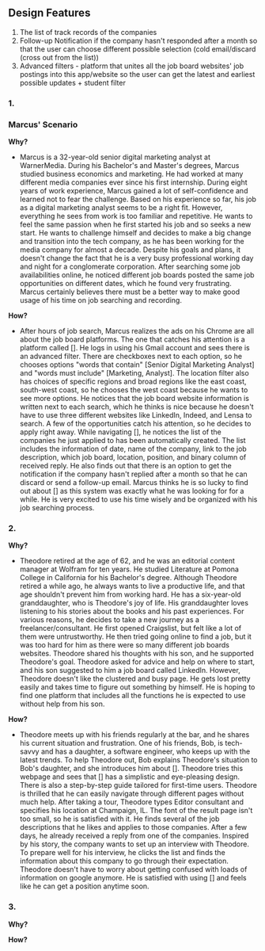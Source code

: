 

## Design Features
1. The list of track records of the companies 
2. Follow-up Notification if the company hasn't responded after a month so that the user can choose different possible selection (cold email/discard (cross out from the list)) 
3. Advanced filters - platform that unites all the job board websites' job postings into this app/website so the user can get the latest and earliest possible updates + student filter

### 1. 



### Marcus' Scenario
**Why?**
* Marcus is a 32-year-old senior digital marketing analyst at WarnerMedia. During his Bachelor's and Master's degrees, Marcus studied business economics and marketing. He had worked at many different media companies ever since his first internship. During eight years of work experience, Marcus gained a lot of self-confidence and learned not to fear the challenge. Based on his experience so far, his job as a digital marketing analyst seems to be a right fit. However, everything he sees from work is too familiar and repetitive. He wants to feel the same passion when he first started his job and so seeks a new start. He wants to challenge himself and decides to make a big change and transition into the tech company, as he has been working for the media company for almost a decade. Despite his goals and plans, it doesn't change the fact that he is a very busy professional working day and night for a conglomerate corporation. After searching some job availabilities online, he noticed different job boards posted the same job opportunities on different dates, which he found very frustrating. Marcus certainly believes there must be a better way to make good usage of his time on job searching and recording.

**How?** 
* After hours of job search, Marcus realizes the ads on his Chrome are all about the job board platforms. The one that catches his attention is a platform called []. He logs in using his Gmail account and sees there is an advanced filter. There are checkboxes next to each option, so he chooses options "words that contain" [Senior Digital Marketing Analyst] and "words must include" [Marketing, Analyst]. The location filter also has choices of specific regions and broad regions like the east coast, south-west coast, so he chooses the west coast because he wants to see more options. He notices that the job board website information is written next to each search, which he thinks is nice because he doesn't have to use three different websites like LinkedIn, Indeed, and Lensa to search. A few of the opportunities catch his attention, so he decides to apply right away. While navigating [], he notices the list of the companies he just applied to has been automatically created. The list includes the information of date, name of the company, link to the job description, which job board, location, position, and binary column of received reply. He also finds out that there is an option to get the notification if the company hasn't replied after a month so that he can discard or send a follow-up email. Marcus thinks he is so lucky to find out about [] as this system was exactly what he was looking for for a while. He is very excited to use his time wisely and be organized with his job searching process. 

### 2. 

**Why?** 
* Theodore retired at the age of 62, and he was an editorial content manager at Wolfram for ten years. He studied Literature at Pomona College in California for his Bachelor's degree. Although Theodore retired a while ago, he always wants to live a productive life, and that age shouldn't prevent him from working hard. He has a six-year-old granddaughter, who is Theodore's joy of life. His granddaughter loves listening to his stories about the books and his past experiences. For various reasons, he decides to take a new journey as a freelancer/consultant. He first opened Craigslist, but felt like a lot of them were untrustworthy. He then tried going online to find a job, but it was too hard for him as there were so many different job boards websites. Theodore shared his thoughts with his son, and he supported Theodore's goal. Theodore asked for advice and help on where to start, and his son suggested to him a job board called LinkedIn. However, Theodore doesn't like the clustered and busy page. He gets lost pretty easily and takes time to figure out something by himself. He is hoping to find one platform that includes all the functions he is expected to use without help from his son.

**How?** 
* Theodore meets up with his friends regularly at the bar, and he shares his current situation and frustration. One of his friends, Bob, is tech-savvy and has a daughter, a software engineer, who keeps up with the latest trends. To help Theodore out, Bob explains Theodore's situation to Bob's daughter, and she introduces him about []. Theodore tries this webpage and sees that [] has a simplistic and eye-pleasing design. There is also a step-by-step guide tailored for first-time users. Theodore is thrilled that he can easily navigate through different pages without much help. After taking a tour, Theodore types Editor consultant and specifies his location at Champaign, IL. The font of the result page isn't too small, so he is satisfied with it. He finds several of the job descriptions that he likes and applies to those companies. After a few days, he already received a reply from one of the companies. Inspired by his story, the company wants to set up an interview with Theodore. To prepare well for his interview, he clicks the list and finds the information about this company to go through their expectation. Theodore doesn't have to worry about getting confused with loads of information on google anymore. He is satisfied with using [] and feels like he can get a position anytime soon.  

### 3. 

**Why?** 


**How?** 
